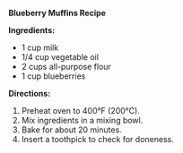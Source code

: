 **Blueberry Muffins Recipe**

**Ingredients:**

- 1 cup milk
- 1/4 cup vegetable oil
- 2 cups all-purpose flour
- 1 cup blueberries

**Directions:**

1. Preheat oven to 400°F (200°C).
2. Mix ingredients in a mixing bowl.
3. Bake for about 20 minutes.
4. Insert a toothpick to check for doneness.

